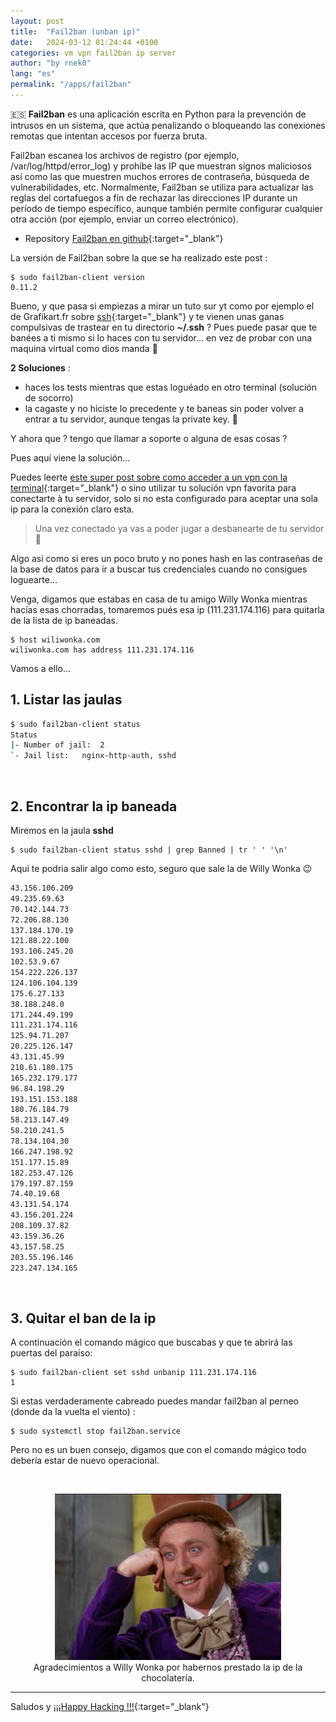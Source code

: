 ```yaml
---
layout: post
title:  "Fail2ban (unban ip)"
date:   2024-03-12 01:24:44 +0100
categories: vm vpn fail2ban ip server
author: "by rnek0"
lang: "es"
permalink: "/apps/fail2ban"
---
```

🇪🇸 **Fail2ban** es una aplicación escrita en Python para la prevención de intrusos en un sistema, que actúa penalizando o bloqueando las conexiones remotas que intentan accesos por fuerza bruta. 

Fail2ban escanea los archivos de registro (por ejemplo, /var/log/httpd/error_log) y prohíbe las IP que muestran signos maliciosos así como las que muestren muchos errores de contraseña, búsqueda de vulnerabilidades, etc. Normalmente, Fail2ban se utiliza para actualizar las reglas del cortafuegos a fin de rechazar las direcciones IP durante un período de tiempo específico, aunque también permite configurar cualquier otra acción (por ejemplo, enviar un correo electrónico). 

- Repository [Fail2ban en github](https://github.com/fail2ban/fail2ban){:target="_blank"}

La versión de Fail2ban sobre la que se ha realizado este post :

```
$ sudo fail2ban-client version
0.11.2
```

Bueno, y que pasa si empiezas a mirar un tuto sur yt como por ejemplo el de Grafikart.fr sobre [ssh](https://www.youtube.com/watch?v=Y-S6GtdLaSU){:target="_blank"} y te vienen unas ganas compulsivas de trastear en tu directorio **~/.ssh** ? Pues puede pasar que te banées a ti mismo si lo haces con tu servidor... en vez de probar con una maquina virtual como dios manda 🤣

**2 Soluciones** : 

- haces los tests mientras que estas loguéado en otro terminal (solución de socorro)
- la cagaste y no hiciste lo precedente y te baneas sin poder volver a entrar a tu servidor, aunque tengas la private key. 🔐

Y ahora que ? tengo que llamar a soporte o alguna de esas cosas ?

Pues aquí viene la solución... 

Puedes leerte [este super post sobre como acceder a un vpn con la terminal](https://web.lunarviews.net/apps/protonvpn){:target="_blank"} o sino utilizar tu solución vpn favorita para conectarte à tu servidor, solo si no esta configurado para aceptar una sola ip para la conexión claro esta.

> Una vez conectado ya vas a poder jugar a desbanearte de tu servidor 🤣  

Algo asi como si eres un poco bruto y no pones hash en las contraseñas de la base de datos para ir a buscar tus credenciales cuando no consigues loguearte...

Venga, digamos que estabas en casa de tu amigo Willy Wonka mientras hacías esas chorradas, tomaremos pués esa ip (111.231.174.116) para quitarla de la lista de ip baneadas.

```
$ host wiliwonka.com
wiliwonka.com has address 111.231.174.116
```

Vamos a ello...

## 1. Listar las jaulas

```bash
$ sudo fail2ban-client status
Status
|- Number of jail:	2
`- Jail list:	nginx-http-auth, sshd
```

&nbsp;

## 2. Encontrar la ip baneada

Miremos en la jaula **sshd**

```
$ sudo fail2ban-client status sshd | grep Banned | tr ' ' '\n'
```

Aqui te podria salir algo como esto, seguro que sale la de Willy Wonka :wink:

```bash
43.156.106.209
49.235.69.63
70.142.144.73
72.206.88.130
137.184.170.19
121.88.22.100
193.106.245.20
102.53.9.67
154.222.226.137
124.106.104.139
175.6.27.133
38.188.248.0
171.244.49.199
111.231.174.116
125.94.71.207
20.225.126.147
43.131.45.99
210.61.180.175
165.232.179.177
96.84.198.29
193.151.153.188
180.76.184.79
58.213.147.49
58.210.241.5
78.134.104.30
166.247.198.92
151.177.15.89
182.253.47.126
179.197.87.159
74.40.19.68
43.131.54.174
43.156.201.224
208.109.37.82
43.159.36.26
43.157.58.25
203.55.196.146
223.247.134.165
```

&nbsp;

## 3. Quitar el ban de la ip

A continuación el comando mágico que buscabas y que te abrirá las puertas del paraíso:

```
$ sudo fail2ban-client set sshd unbanip 111.231.174.116
1
```

Si estas verdaderamente cabreado puedes mandar fail2ban al perneo (donde da la vuelta el viento) :

```
$ sudo systemctl stop fail2ban.service
```

Pero no es un buen consejo, digamos que con el comando mágico todo debería estar de nuevo operacional.

&nbsp;

<div align="center"><img src="/assets/willywonka.png"><br>Agradecimientos a Willy Wonka por habernos prestado la ip de la chocolatería.</div>


---

Saludos y [¡¡¡Happy Hacking !!!](https://stallman.org/articles/happy-hacking.html){:target="_blank"}

